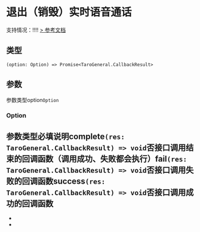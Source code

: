 # 退出（销毁）实时语音通话
支持情况：!!!!
[> 参考文档
](https://developers.weixin.qq.com/miniprogram/dev/api/media/voip/wx.exitVoIPChat.html)
## 类型[​](exitVoIPChat.html#类型)
```tsx
(option: Option) => Promise<TaroGeneral.CallbackResult>
```

## 参数[​](exitVoIPChat.html#参数)
参数类型option`Option`
### Option[​](exitVoIPChat.html#option)
参数类型必填说明complete`(res: TaroGeneral.CallbackResult) => void`否接口调用结束的回调函数（调用成功、失败都会执行）fail`(res: TaroGeneral.CallbackResult) => void`否接口调用失败的回调函数success`(res: TaroGeneral.CallbackResult) => void`否接口调用成功的回调函数
- 
- 

-
